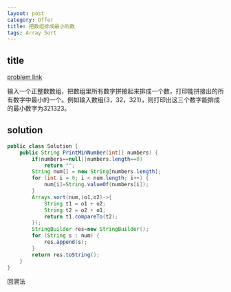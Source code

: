 ```yaml
---
layout: post
category: Offer
title: 把数组排成最小的数
tags: Array Sort
---
```


## title
[problem link](https://www.nowcoder.com/practice/8fecd3f8ba334add803bf2a06af1b993?tpId=13&tqId=11185&tPage=2&rp=2&ru=%2Fta%2Fcoding-interviews&qru=%2Fta%2Fcoding-interviews%2Fquestion-ranking)

输入一个正整数数组，把数组里所有数字拼接起来排成一个数，打印能拼接出的所有数字中最小的一个。例如输入数组{3，32，321}，则打印出这三个数字能排成的最小数字为321323。

## solution


```java
public class Solution {
    public String PrintMinNumber(int[] numbers) {
        if(numbers==null||numbers.length==0)
            return "";
        String num[] = new String[numbers.length];
        for (int i = 0; i < num.length; i++) {
            num[i]=String.valueOf(numbers[i]);
        }
        Arrays.sort(num,(o1,o2)->{
            String t1 = o1 + o2;
            String t2 = o2 + o1;
            return t1.compareTo(t2);
        });
        StringBuilder res=new StringBuilder();
        for (String s : num) {
            res.append(s);
        }
        return res.toString();
    }
}

```

回溯法

